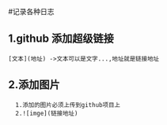 #记录各种日志

## 1.github 添加超级链接
    [文本](地址) ->文本可以是文字...,地址就是链接地址
## 2.添加图片
      1.添加的图片必须上传到github项目上
      2.![imge](链接地址)
